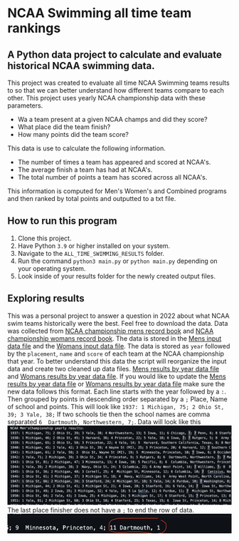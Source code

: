 # NCAA Swimming all time team rankings

## A Python data project to calculate and evaluate historical NCAA swimming data. 



This project was created to evaluate all time NCAA Swimming teams results to so that we can better understand how different teams compare to each other. This project uses yearly NCAA championship data with these parameters.

* Wa a team present at a given NCAA champs and did they score?
* What place did the team finish?
* How many points did the team score?

This data is use to calculate the following information.

* The number of times a team has appeared and scored at NCAA's.
* The average finish a team has had at NCAA's.
* The total number of points a team has scored across all NCAA's.

This information is computed for Men's Women's and Combined programs and then ranked by total points and outputted to a txt file.

## How to run this program 

1. Clone this project.
2. Have Python `3.9` or higher installed on your system.
3. Navigate to the `ALL_TIME_SWIMMING_RESULTS` folder.
4. Run the command `python3 main.py` or `python main.py` depending on your operating system.
5. Look inside of your results folder for the newly created output files.


## Exploring results

This was a personal project to answer a question in 2022 about what NCAA swim teams historically were the best. Feel free to download the data. Data was collected from [NCAA championship mens record book](http://fs.ncaa.org.s3.amazonaws.com/Docs/stats/swimming_champs_records/D1Men.pdf) and [NCAA championship womans record book](http://fs.ncaa.org.s3.amazonaws.com/Docs/stats/swimming_champs_records/D1Women.pdf). The data is stored in the [Mens input data file](./input_data/mens_input_data.txt) and the [Womans input data file](./input_data/mens_input_data.txt). The data is stored as `year` followed by the `placement`, `name` and `score` of each team at the NCAA championship that year. To better understand this data the script will reorganize the input data and create two cleaned up data files. [Mens results by year data file](./results/mens_results_by_year.txt) and [Womans results by year data file](./results/womens_results_by_year.txt). If you would like to update the [Mens results by year data file](./results/mens_results_by_year.txt) or [Womans results by year data file](./results/womens_results_by_year.txt) make sure the new data follows this format. Each line starts with the year followed by a `:`. Then grouped by points in descending order separated by a `;` Place, Name of school and points. This will look like `1937: 1 Michigan, 75; 2 Ohio St, 39; 3 Yale, 38;` If two schools tie then the school names are comma separated `6  Dartmouth, Northwestern, 7;`. Data will look like this ![results example](./img/data_format.png) The last place finisher does not have a `;` to end the row of data. ![Last example](./img/last_place.png)
